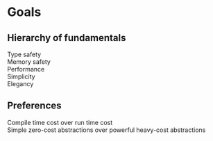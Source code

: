 # Goals

## Hierarchy of fundamentals

Type safety \
Memory safety \
Performance \
Simplicity \
Elegancy

## Preferences

Compile time cost over run time cost \
Simple zero-cost abstractions over powerful heavy-cost abstractions
